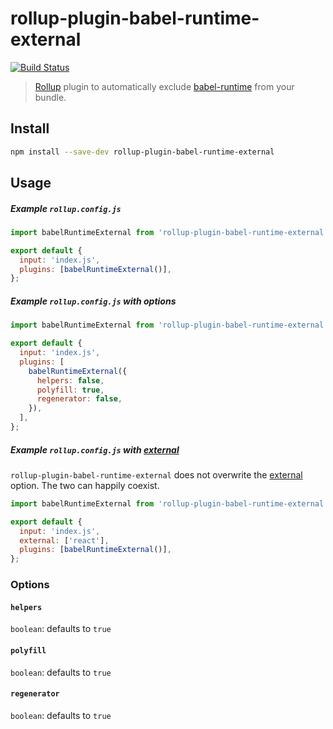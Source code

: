 # rollup-plugin-babel-runtime-external

[![Build Status](https://travis-ci.org/stevenbenisek/rollup-plugin-babel-runtime-external.svg?branch=master)](https://travis-ci.org/stevenbenisek/rollup-plugin-babel-runtime-external)

> [Rollup](https://rollupjs.org/) plugin to automatically exclude [babel-runtime](https://babeljs.io/docs/plugins/transform-runtime/) from your bundle.

## Install

```bash
npm install --save-dev rollup-plugin-babel-runtime-external
```

## Usage

##### Example `rollup.config.js`

```js
import babelRuntimeExternal from 'rollup-plugin-babel-runtime-external';

export default {
  input: 'index.js',
  plugins: [babelRuntimeExternal()],
};
```

##### Example `rollup.config.js` with options

```js
import babelRuntimeExternal from 'rollup-plugin-babel-runtime-external';

export default {
  input: 'index.js',
  plugins: [
    babelRuntimeExternal({
      helpers: false,
      polyfill: true,
      regenerator: false,
    }),
  ],
};
```

##### Example `rollup.config.js` with [external](https://github.com/rollup/rollup/wiki/JavaScript-API#external)

`rollup-plugin-babel-runtime-external` does not overwrite the [external](https://github.com/rollup/rollup/wiki/JavaScript-API#external) option. The two can happily coexist.

```js
import babelRuntimeExternal from 'rollup-plugin-babel-runtime-external';

export default {
  input: 'index.js',
  external: ['react'],
  plugins: [babelRuntimeExternal()],
};
```

### Options

#### `helpers`

`boolean`: defaults to `true`

#### `polyfill`

`boolean`: defaults to `true`

#### `regenerator`

`boolean`: defaults to `true`
